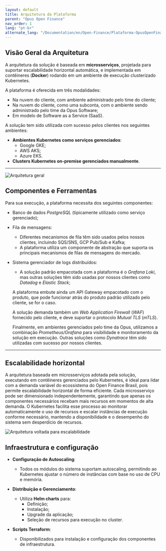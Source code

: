 ```yaml
---
layout: default
title: Arquitetura da Plataforma
parent: "Opus Open Finance"
nav_order: 1
lang: "pt-br"
alternate_lang: "/Documentation/en/Open-Finance/Plataforma-OpusOpenFinance/Arquitetura/OOF-Arquitetura/"
---
```


## Visão Geral da Arquitetura

A arquitetura da solução é baseada em **microsserviços**, projetada para suportar escalabilidade horizontal automática, e implementada em contêineres (**Docker**) rodando em um ambiente de execução clusterizado Kubernetes.

A plataforma é oferecida em três modalidades:

- Na nuvem do cliente, com ambiente administrado pelo time do cliente;
- Na nuvem do cliente, como uma subconta, com o ambiente sendo administrado pelo time da Opus Software;
- Em modelo de Software as a Service (SaaS).

A solução tem sido utilizada com sucesso pelos clientes nos seguintes ambientes:

- **Ambientes Kubernetes como serviços gerenciados**:
  - Google GKE;
  - AWS AKS;
  - Azure EKS.
- **Clusters Kubernetes on-premise gerenciados manualmente**.

---

![Arquitetura geral](./images/visão_geral.png)

## Componentes e Ferramentas

Para sua execução, a plataforma necessita dos seguintes componentes:

- Banco de dados *PostgreSQL* (tipicamente utilizado como serviço gerenciado);
- Fila de mensagens:
  - Diferentes mecanismos de fila têm sido usados pelos nossos clientes, incluindo SQS/SNS, GCP Pub/Sub e Kafka;
  - A plataforma utiliza um componente de abstração que suporta os principais mecanismos de filas de mensagens do mercado.
- Sistema gerenciador de logs distribuídos:
  - A solução padrão empacotada com a plataforma é o *Grafana Loki*, mas outras soluções têm sido usadas por nossos clientes como *Datadog* e *Elastic Stack*;

  A plataforma embute ainda um API Gateway empacotado com o produto, que pode funcionar atrás do produto padrão utilizado pelo cliente, se for o caso.

  A solução demanda também um *Web Application Firewall* (*WAF*) fornecido pelo cliente, e deve suportar o protocolo *Mutual TLS* (*mTLS*).

  Finalmente, em ambientes gerenciados pelo time da Opus, utilizamos a combinação *Prometheus/Grafana* para visibilidade e monitoramento da solução em execução. Outras soluções como *Dynatrace* têm sido utilizadas com sucesso por nossos clientes.

---

## Escalabilidade horizontal

A arquitetura baseada em microsserviços adotada pela solução, executando em contêineres gerenciados pelo Kubernetes, é ideal para lidar com a demanda variável do ecossistema do Open Finance Brasil, pois permite escalabilidade horizontal de forma eficiente. Cada microsserviço pode ser dimensionado independentemente, garantindo que apenas os componentes necessários recebam mais recursos em momentos de alta demanda. O Kubernetes facilita esse processo ao monitorar automaticamente o uso de recursos e escalar instâncias de execução conforme necessário, mantendo a disponibilidade e o desempenho do sistema sem desperdício de recursos.

![Arquitetura voltada para escalabilidade](./images/arquitetura_pods.png)

## Infraestrutura e configuração

- **Configuração de Autoscaling**:
  - Todos os módulos do sistema suportam autoscaling, permitindo ao Kubernetes ajustar o número de instâncias com base no uso de CPU e memória.

- **Distribuição e Gerenciamento**:
  - Utiliza **Helm charts** para:
    - Definição;
    - Instalação;
    - Upgrade da aplicação;
    - Seleção de recursos para execução no cluster.

- **Scripts Terraform**:
  - Disponibilizados para instalação e configuração dos componentes de infraestrutura.

